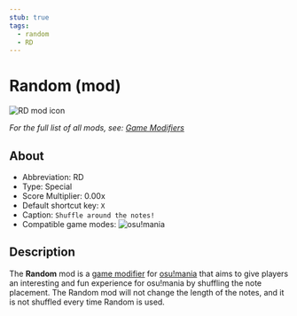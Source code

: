 ```yaml
---
stub: true
tags:
  - random
  - RD
---
```


# Random (mod)

![RD mod icon](/wiki/shared/mods/RD.png "Random (RD) mod icon")

*For the full list of all mods, see: [Game Modifiers](/wiki/Game_Modifiers)*

## About

- Abbreviation: RD
- Type: Special
- Score Multiplier: 0.00x
- Default shortcut key: `X`
- Caption: `Shuffle around the notes!`
- Compatible game modes: ![][o!m]

## Description

The **Random** mod is a [game modifier](/wiki/Game_Modifiers) for [osu!mania](/wiki/Game_Modes/osu!mania) that aims to give players an interesting and fun experience for osu!mania by shuffling the note placement. The Random mod will not change the length of the notes, and it is not shuffled every time Random is used. 

<!-- ~[RD gameplay](link) "Comparison between original (left), Random only (middle), and Random with Co-Op (right) for osu!mania-specific (top) and non-specific (bottom)") -->

[o!m]: /wiki/shared/mode/mania.png "osu!mania"
